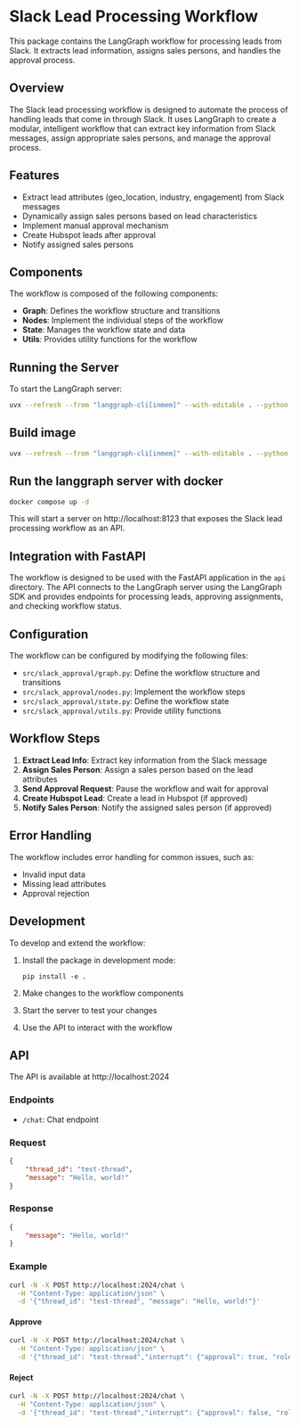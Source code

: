 # Slack Lead Processing Workflow

This package contains the LangGraph workflow for processing leads from Slack. It extracts lead information, assigns sales persons, and handles the approval process.

## Overview

The Slack lead processing workflow is designed to automate the process of handling leads that come in through Slack. It uses LangGraph to create a modular, intelligent workflow that can extract key information from Slack messages, assign appropriate sales persons, and manage the approval process.

## Features

- Extract lead attributes (geo_location, industry, engagement) from Slack messages
- Dynamically assign sales persons based on lead characteristics
- Implement manual approval mechanism
- Create Hubspot leads after approval
- Notify assigned sales persons

## Components

The workflow is composed of the following components:

- **Graph**: Defines the workflow structure and transitions
- **Nodes**: Implement the individual steps of the workflow
- **State**: Manages the workflow state and data
- **Utils**: Provides utility functions for the workflow

## Running the Server

To start the LangGraph server:

```bash
uvx --refresh --from "langgraph-cli[inmem]" --with-editable . --python 3.11 langgraph dev
```

## Build image

```bash
uvx --refresh --from "langgraph-cli[inmem]" --with-editable . --python 3.11 langgraph build -t chan4lk/langgraph-workflows
```

## Run the langgraph server with docker

```bash
docker compose up -d
```

This will start a server on http://localhost:8123 that exposes the Slack lead processing workflow as an API.

## Integration with FastAPI

The workflow is designed to be used with the FastAPI application in the `api` directory. The API connects to the LangGraph server using the LangGraph SDK and provides endpoints for processing leads, approving assignments, and checking workflow status.


## Configuration

The workflow can be configured by modifying the following files:

- `src/slack_approval/graph.py`: Define the workflow structure and transitions
- `src/slack_approval/nodes.py`: Implement the workflow steps
- `src/slack_approval/state.py`: Define the workflow state
- `src/slack_approval/utils.py`: Provide utility functions

## Workflow Steps

1. **Extract Lead Info**: Extract key information from the Slack message
2. **Assign Sales Person**: Assign a sales person based on the lead attributes
3. **Send Approval Request**: Pause the workflow and wait for approval
4. **Create Hubspot Lead**: Create a lead in Hubspot (if approved)
5. **Notify Sales Person**: Notify the assigned sales person (if approved)

## Error Handling

The workflow includes error handling for common issues, such as:

- Invalid input data
- Missing lead attributes
- Approval rejection

## Development

To develop and extend the workflow:

1. Install the package in development mode:
   ```
   pip install -e .
   ```

2. Make changes to the workflow components
3. Start the server to test your changes
4. Use the API to interact with the workflow

## API

The API is available at http://localhost:2024

### Endpoints

- `/chat`: Chat endpoint

### Request

```json
{
    "thread_id": "test-thread",
    "message": "Hello, world!"
}
```

### Response

```json
{
    "message": "Hello, world!"
}
```

### Example

```bash
curl -N -X POST http://localhost:2024/chat \
  -H "Content-Type: application/json" \
  -d '{"thread_id": "test-thread", "message": "Hello, world!"}'
```

#### Approve
```bash
curl -N -X POST http://localhost:2024/chat \
  -H "Content-Type: application/json" \
  -d '{"thread_id": "test-thread","interrupt": {"approval": true, "role": "Sales Manager"}, "message" :"Goals for adam"}'
```

#### Reject
```bash
curl -N -X POST http://localhost:2024/chat \
  -H "Content-Type: application/json" \
  -d '{"thread_id": "test-thread","interrupt": {"approval": false, "role": "Sales Manager"}, "message" :"Goals for adam"}'
```
